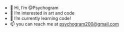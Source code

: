 - 👋 Hi, I’m @Psychogram
- 👀 I’m interested in art and code
- 🌱 I’m currently learning code!
- 📫 you can reach me at psychogram200@gmail.com

<!---
Psychogram/Psychogram is a ✨ special ✨ repository because its `README.md` (this file) appears on your GitHub profile.
You can click the Preview link to take a look at your changes.
--->
